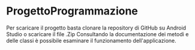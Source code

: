 # ProgettoProgrammazione
Per scaricare il progetto basta clonare la repository di GitHub su Android Studio o scaricare il file .Zip
Consultando la documentazione dei metodi e delle classi è possibile esaminare il funzionamento dell'applicazione.
